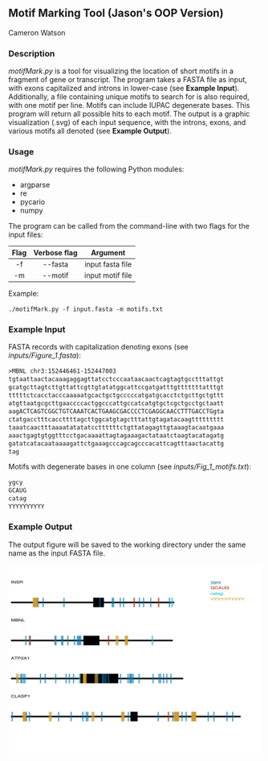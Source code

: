 ## Motif Marking Tool (Jason's OOP Version)
Cameron Watson

### Description

*motifMark.py* is a tool for visualizing the location of short motifs in a fragment of gene or transcript. The program takes a FASTA file as input, with exons capitalized and introns in lower-case (see **Example Input**). Additionally, a file containing unique motifs to search for is also required, with one motif per line. Motifs can include IUPAC degenerate bases. This program will return all possible hits to each motif. The output is a graphic visualization (.svg) of each input sequence, with the introns, exons, and various motifs all denoted (see **Example Output**). 

### Usage

*motifMark.py* requires the following Python modules:

 - argparse
 - re
 - pycario
 - numpy

The program can be called from the command-line with two flags for the input files:

| Flag | Verbose flag | Argument |
| :---: | :---: | :---: |
| -f | --fasta | input fasta file |
| -m | --motif | input motif file |

Example:

```
./motifMark.py -f input.fasta -m motifs.txt
```

### Example Input

FASTA records with capitalization denoting exons (see *inputs/Figure_1.fasta*):

```
>MBNL chr3:152446461-152447003 
tgtaattaactacaaagaggagttatcctcccaataacaactcagtagtgcctttattgt
gcatgcttagtcttgttattcgttgtatatggcattccgatgatttgtttttttatttgt
tttttctcacctacccaaaaatgcactgctgcccccatgatgcacctctgcttgctgttt
atgttaatgcgcttgaaccccactggcccattgccatcatgtgctcgctgcctgctaatt
aagACTCAGTCGGCTGTCAAATCACTGAAGCGACCCCTCGAGGCAACCTTTGACCTGgta
ctatgacctttcaccttttagcttggcatgtagctttattgtagatacaagttttttttt
taaatcaactttaaaatatatatccttttttctgttatagagttgtaaagtacaatgaaa
aaactgagtgtggtttcctgacaaaattagtagaaagactataatctaagtacatagatg
gatatcatacaataaaagattctgaaagcccagcagcccacattcagtttaactacattg
tag

```

Motifs with degenerate bases in one column (see *inputs/Fig_1_motifs.txt*):

```
ygcy
GCAUG
catag
YYYYYYYYYY
```

### Example Output

The output figure will be saved to the working directory under the same name as the input FASTA file.

![](./output/Figure_1.svg)